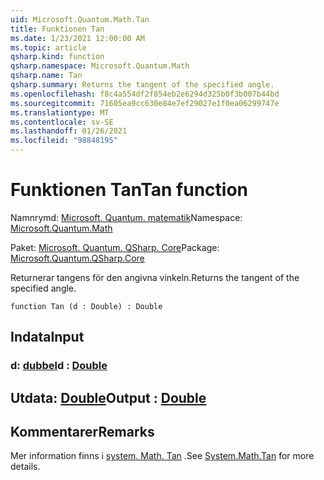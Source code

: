 ```yaml
---
uid: Microsoft.Quantum.Math.Tan
title: Funktionen Tan
ms.date: 1/23/2021 12:00:00 AM
ms.topic: article
qsharp.kind: function
qsharp.namespace: Microsoft.Quantum.Math
qsharp.name: Tan
qsharp.summary: Returns the tangent of the specified angle.
ms.openlocfilehash: f8c4a554df2f854eb2e6294d325b0f3b007b44bd
ms.sourcegitcommit: 71605ea9cc630e84e7ef29027e1f0ea06299747e
ms.translationtype: MT
ms.contentlocale: sv-SE
ms.lasthandoff: 01/26/2021
ms.locfileid: "98848195"
---
```

# <a name="tan-function"></a><span data-ttu-id="f8564-102">Funktionen Tan</span><span class="sxs-lookup"><span data-stu-id="f8564-102">Tan function</span></span>

<span data-ttu-id="f8564-103">Namnrymd: [Microsoft. Quantum. matematik](xref:Microsoft.Quantum.Math)</span><span class="sxs-lookup"><span data-stu-id="f8564-103">Namespace: [Microsoft.Quantum.Math](xref:Microsoft.Quantum.Math)</span></span>

<span data-ttu-id="f8564-104">Paket: [Microsoft. Quantum. QSharp. Core](https://nuget.org/packages/Microsoft.Quantum.QSharp.Core)</span><span class="sxs-lookup"><span data-stu-id="f8564-104">Package: [Microsoft.Quantum.QSharp.Core](https://nuget.org/packages/Microsoft.Quantum.QSharp.Core)</span></span>


<span data-ttu-id="f8564-105">Returnerar tangens för den angivna vinkeln.</span><span class="sxs-lookup"><span data-stu-id="f8564-105">Returns the tangent of the specified angle.</span></span>

```qsharp
function Tan (d : Double) : Double
```


## <a name="input"></a><span data-ttu-id="f8564-106">Indata</span><span class="sxs-lookup"><span data-stu-id="f8564-106">Input</span></span>

### <a name="d--double"></a><span data-ttu-id="f8564-107">d: [dubbel](xref:microsoft.quantum.lang-ref.double)</span><span class="sxs-lookup"><span data-stu-id="f8564-107">d : [Double](xref:microsoft.quantum.lang-ref.double)</span></span>





## <a name="output--double"></a><span data-ttu-id="f8564-108">Utdata: [Double](xref:microsoft.quantum.lang-ref.double)</span><span class="sxs-lookup"><span data-stu-id="f8564-108">Output : [Double](xref:microsoft.quantum.lang-ref.double)</span></span>



## <a name="remarks"></a><span data-ttu-id="f8564-109">Kommentarer</span><span class="sxs-lookup"><span data-stu-id="f8564-109">Remarks</span></span>

<span data-ttu-id="f8564-110">Mer information finns i [system. Math. Tan](https://docs.microsoft.com/dotnet/api/system.math.tan) .</span><span class="sxs-lookup"><span data-stu-id="f8564-110">See [System.Math.Tan](https://docs.microsoft.com/dotnet/api/system.math.tan) for more details.</span></span>